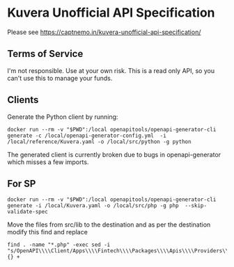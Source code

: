 # Kuvera Unofficial API Specification

Please see https://captnemo.in/kuvera-unofficial-api-specification/

## Terms of Service

I'm not responsible. Use at your own risk. This is a read only API, so you can't use this to manage your funds.

## Clients

Generate the Python client by running:

    docker run --rm -v "$PWD":/local openapitools/openapi-generator-cli generate -c /local/openapi-generator-config.yml  -i /local/reference/Kuvera.yaml -o /local/src/python -g python

The generated client is currently broken due to bugs in openapi-generator which misses a few imports.

## For SP

```
docker run --rm -v "$PWD":/local openapitools/openapi-generator-cli generate -i /local/Kuvera.yaml -o /local/src/php -g php  --skip-validate-spec
```
Move the files from src/lib to the destination and as per the destination modify this find and replace
```
find . -name "*.php" -exec sed -i "s/OpenAPI\\\\Client/Apps\\\\Fintech\\\\Packages\\\\Apis\\\\Providers\\\\Kuvera/g" {} +
```